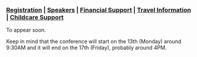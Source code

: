 <h3> <a href="https://docs.google.com/forms/d/e/1FAIpQLSdTvK9ZXvguEU7WPXCRn7qszaf64tsUdq4f2KwuuJxVxxVsAA/viewform">Registration</a> | <a href="https://fgallinaro.github.io/geomod-conference.github.io/speakers">Speakers</a>  | <a href="https://fgallinaro.github.io/geomod-conference.github.io/financial-support">Financial Support</a> | <a href="https://fgallinaro.github.io/geomod-conference.github.io/travel-information">Travel Information</a> | <a href="https://fgallinaro.github.io/geomod-conference.github.io/childcare">Childcare Support</a> </h3>

To appear soon. 

Keep in mind that the conference will start on the 13th (Monday) around 9:30AM and it will end on the 17th (Friday), probably around 4PM. 

